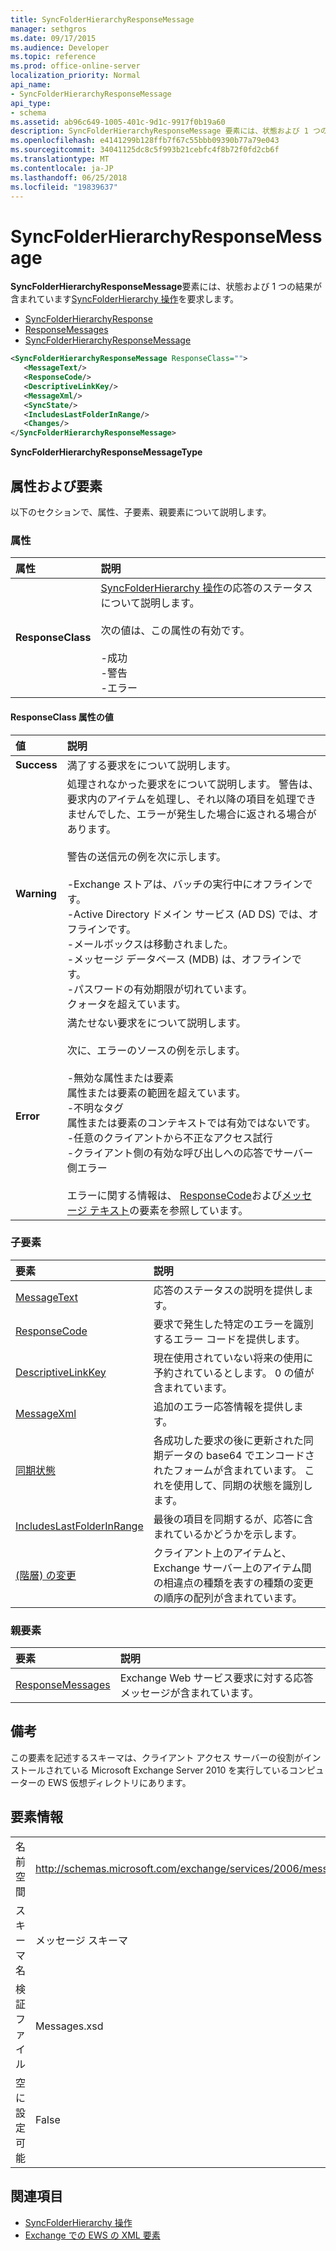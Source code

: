 ```yaml
---
title: SyncFolderHierarchyResponseMessage
manager: sethgros
ms.date: 09/17/2015
ms.audience: Developer
ms.topic: reference
ms.prod: office-online-server
localization_priority: Normal
api_name:
- SyncFolderHierarchyResponseMessage
api_type:
- schema
ms.assetid: ab96c649-1005-401c-9d1c-9917f0b19a60
description: SyncFolderHierarchyResponseMessage 要素には、状態および 1 つの SyncFolderHierarchy 操作要求の結果が含まれています。
ms.openlocfilehash: e4141299b128ffb7f67c55bbb09390b77a79e043
ms.sourcegitcommit: 34041125dc8c5f993b21cebfc4f8b72f0fd2cb6f
ms.translationtype: MT
ms.contentlocale: ja-JP
ms.lasthandoff: 06/25/2018
ms.locfileid: "19839637"
---
```

# <a name="syncfolderhierarchyresponsemessage"></a>SyncFolderHierarchyResponseMessage

**SyncFolderHierarchyResponseMessage**要素には、状態および 1 つの結果が含まれています[SyncFolderHierarchy 操作](syncfolderhierarchy-operation.md)を要求します。 
  
- [SyncFolderHierarchyResponse](syncfolderhierarchyresponse.md) 
- [ResponseMessages](responsemessages.md)
- [SyncFolderHierarchyResponseMessage](syncfolderhierarchyresponsemessage.md)
  
```xml
<SyncFolderHierarchyResponseMessage ResponseClass="">
   <MessageText/>
   <ResponseCode/>
   <DescriptiveLinkKey/>
   <MessageXml/>
   <SyncState/>
   <IncludesLastFolderInRange/>
   <Changes/>
</SyncFolderHierarchyResponseMessage>
```

 **SyncFolderHierarchyResponseMessageType**
## <a name="attributes-and-elements"></a>属性および要素

以下のセクションで、属性、子要素、親要素について説明します。
  
### <a name="attributes"></a>属性

|**属性**|**説明**|
|:-----|:-----|
|**ResponseClass** <br/> | [SyncFolderHierarchy 操作](syncfolderhierarchy-operation.md)の応答のステータスについて説明します。 <br/><br/>次の値は、この属性の有効です。<br/>  <br/>-成功  <br/>-警告  <br/>-エラー  <br/> |
   
#### <a name="responseclass-attribute-values"></a>ResponseClass 属性の値

|**値**|**説明**|
|:-----|:-----|
|**Success** <br/> |満了する要求をについて説明します。  <br/> |
|**Warning** <br/> | 処理されなかった要求をについて説明します。 警告は、要求内のアイテムを処理し、それ以降の項目を処理できませんでした、エラーが発生した場合に返される場合があります。 <br/><br/>警告の送信元の例を次に示します。  <br/><br/>-Exchange ストアは、バッチの実行中にオフラインです。  <br/>-Active Directory ドメイン サービス (AD DS) では、オフラインです。  <br/>-メールボックスは移動されました。  <br/>-メッセージ データベース (MDB) は、オフラインです。  <br/>-パスワードの有効期限が切れています。  <br/>クォータを超えています。  <br/> |
|**Error** <br/> | 満たせない要求をについて説明します。 <br/><br/>次に、エラーのソースの例を示します。  <br/><br/>-無効な属性または要素  <br/>属性または要素の範囲を超えています。  <br/>-不明なタグ  <br/>属性または要素のコンテキストでは有効ではないです。  <br/>-任意のクライアントから不正なアクセス試行  <br/>-クライアント側の有効な呼び出しへの応答でサーバー側エラー  <br/><br/>  エラーに関する情報は、 [ResponseCode](responsecode.md)および[メッセージ テキスト](messagetext.md)の要素を参照しています。  <br/> |
   
### <a name="child-elements"></a>子要素

|**要素**|**説明**|
|:-----|:-----|
|[MessageText](messagetext.md) <br/> |応答のステータスの説明を提供します。  <br/> |
|[ResponseCode](responsecode.md) <br/> |要求で発生した特定のエラーを識別するエラー コードを提供します。  <br/> |
|[DescriptiveLinkKey](descriptivelinkkey.md) <br/> |現在使用されていない将来の使用に予約されているとします。 0 の値が含まれています。  <br/> |
|[MessageXml](messagexml.md) <br/> |追加のエラー応答情報を提供します。  <br/> |
|[同期状態](syncstate-ex15websvcsotherref.md) <br/> |各成功した要求の後に更新された同期データの base64 でエンコードされたフォームが含まれています。 これを使用して、同期の状態を識別します。  <br/> |
|[IncludesLastFolderInRange](includeslastfolderinrange.md) <br/> |最後の項目を同期するが、応答に含まれているかどうかを示します。  <br/> |
|[(階層) の変更](changes-hierarchy.md) <br/> |クライアント上のアイテムと、Exchange サーバー上のアイテム間の相違点の種類を表すの種類の変更の順序の配列が含まれています。  <br/> |
   
### <a name="parent-elements"></a>親要素

|**要素**|**説明**|
|:-----|:-----|
|[ResponseMessages](responsemessages.md) <br/> |Exchange Web サービス要求に対する応答メッセージが含まれています。  <br/> |
   
## <a name="remarks"></a>備考

この要素を記述するスキーマは、クライアント アクセス サーバーの役割がインストールされている Microsoft Exchange Server 2010 を実行しているコンピューターの EWS 仮想ディレクトリにあります。
  
## <a name="element-information"></a>要素情報

|||
|:-----|:-----|
|名前空間  <br/> |http://schemas.microsoft.com/exchange/services/2006/messages  <br/> |
|スキーマ名  <br/> |メッセージ スキーマ  <br/> |
|検証ファイル  <br/> |Messages.xsd  <br/> |
|空に設定可能  <br/> |False  <br/> |
   
## <a name="see-also"></a>関連項目

- [SyncFolderHierarchy 操作](syncfolderhierarchy-operation.md)
- [Exchange での EWS の XML 要素](ews-xml-elements-in-exchange.md)

